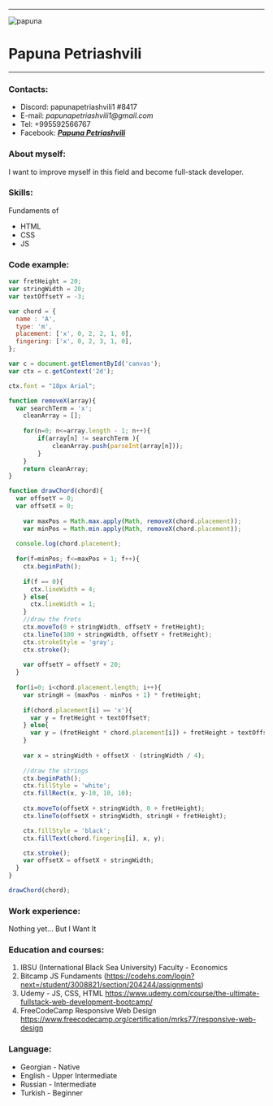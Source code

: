 ----------

![papuna](https://user-images.githubusercontent.com/80822661/161820828-723867d2-b52e-46c7-a78b-01ab3a34f9ba.jpg)


# Papuna Petriashvili
----------
### Contacts:
- Discord: papunapetriashvili1 #8417
- E-mail: _papunapetriashvili1@gmail.com_
- Tel: +995592566767
- Facebook: _**[Papuna Petriashvili](https://www.facebook.com/papunapetriashvili20/)**_

### About myself:
I want to improve myself in this field and become full-stack developer.

### Skills:
Fundaments of
   - HTML
   - CSS
   - JS

### Code example:
``` javascript
var fretHeight = 20;
var stringWidth = 20;
var textOffsetY = -3;

var chord = {
  name : 'A',
  type: 'm',
  placement: ['x', 0, 2, 2, 1, 0],
  fingering: ['x', 0, 2, 3, 1, 0],
};

var c = document.getElementById('canvas');
var ctx = c.getContext('2d');

ctx.font = "18px Arial";

function removeX(array){
  var searchTerm = 'x';
	cleanArray = [];
  
	for(n=0; n<=array.length - 1; n++){
		if(array[n] != searchTerm ){
			cleanArray.push(parseInt(array[n]));
		}
	}
	return cleanArray;
}

function drawChord(chord){
  var offsetY = 0;
  var offsetX = 0;
  
	var maxPos = Math.max.apply(Math, removeX(chord.placement));
	var minPos = Math.min.apply(Math, removeX(chord.placement));
  
  console.log(chord.placement);
  
  for(f=minPos; f<=maxPos + 1; f++){
    ctx.beginPath();
    
    if(f == 0){
      ctx.lineWidth = 4;
    } else{
      ctx.lineWidth = 1;
    }
    //draw the frets
    ctx.moveTo(0 + stringWidth, offsetY + fretHeight);
    ctx.lineTo(100 + stringWidth, offsetY + fretHeight);
    ctx.strokeStyle = 'gray';
    ctx.stroke();
    
    var offsetY = offsetY + 20;
  }
  
  for(i=0; i<chord.placement.length; i++){    
    var stringH = (maxPos - minPos + 1) * fretHeight;
    
    if(chord.placement[i] == 'x'){
      var y = fretHeight + textOffsetY;
    } else{
      var y = (fretHeight * chord.placement[i]) + fretHeight + textOffsetY;
    }
    
    var x = stringWidth + offsetX - (stringWidth / 4);
    
    //draw the strings
    ctx.beginPath();
    ctx.fillStyle = 'white';
    ctx.fillRect(x, y-10, 10, 10);
    
    ctx.moveTo(offsetX + stringWidth, 0 + fretHeight);
    ctx.lineTo(offsetX + stringWidth, stringH + fretHeight);

    ctx.fillStyle = 'black';
    ctx.fillText(chord.fingering[i], x, y);

    ctx.stroke();
    var offsetX = offsetX + stringWidth;
  }
}

drawChord(chord);
```

### Work experience:
Nothing yet... But I Want It

### Education and courses:
1. IBSU (International Black Sea University) Faculty - Economics
2. Bitcamp JS Fundaments (https://codehs.com/login?next=/student/3008821/section/204244/assignments)
3. Udemy - JS, CSS, HTML https://www.udemy.com/course/the-ultimate-fullstack-web-development-bootcamp/
4. FreeCodeCamp Responsive Web Design https://www.freecodecamp.org/certification/mrks77/responsive-web-design


### Language:
- Georgian - Native
- English - Upper Intermediate
- Russian - Intermediate
- Turkish - Beginner
